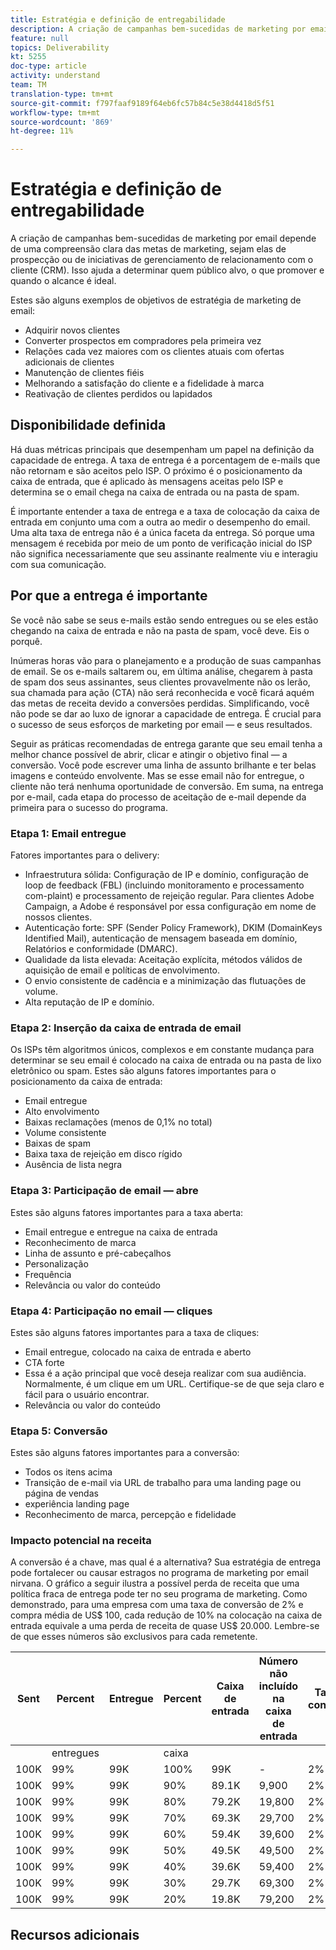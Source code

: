 ```yaml
---
title: Estratégia e definição de entregabilidade
description: A criação de campanhas bem-sucedidas de marketing por email depende de uma compreensão clara das metas de marketing, sejam elas de prospecção ou de iniciativas de gerenciamento de relacionamento com o cliente (CRM). Isso ajuda a determinar quem público alvo, o que promover e quando o alcance é ideal.
feature: null
topics: Deliverability
kt: 5255
doc-type: article
activity: understand
team: TM
translation-type: tm+mt
source-git-commit: f797faaf9189f64eb6fc57b84c5e38d4418d5f51
workflow-type: tm+mt
source-wordcount: '869'
ht-degree: 11%

---
```



# Estratégia e definição de entregabilidade

A criação de campanhas bem-sucedidas de marketing por email depende de uma compreensão clara das metas de marketing, sejam elas de prospecção ou de iniciativas de gerenciamento de relacionamento com o cliente (CRM). Isso ajuda a determinar quem público alvo, o que promover e quando o alcance é ideal.

Estes são alguns exemplos de objetivos de estratégia de marketing de email:

* Adquirir novos clientes
* Converter prospectos em compradores pela primeira vez
* Relações cada vez maiores com os clientes atuais com ofertas adicionais de clientes
* Manutenção de clientes fiéis
* Melhorando a satisfação do cliente e a fidelidade à marca
* Reativação de clientes perdidos ou lapidados

## Disponibilidade definida

Há duas métricas principais que desempenham um papel na definição da capacidade de entrega. A taxa de entrega é a porcentagem de e-mails que não retornam e são aceitos pelo ISP. O próximo é o posicionamento da caixa de entrada, que é aplicado às mensagens aceitas pelo ISP e determina se o email chega na caixa de entrada ou na pasta de spam.

É importante entender a taxa de entrega e a taxa de colocação da caixa de entrada em conjunto uma com a outra ao medir o desempenho do email. Uma alta taxa de entrega não é a única faceta da entrega. Só porque uma mensagem é recebida por meio de um ponto de verificação inicial do ISP não significa necessariamente que seu assinante realmente viu e interagiu com sua comunicação.

## Por que a entrega é importante

Se você não sabe se seus e-mails estão sendo entregues ou se eles estão chegando na caixa de entrada e não na pasta de spam, você deve. Eis o porquê.

Inúmeras horas vão para o planejamento e a produção de suas campanhas de email. Se os e-mails saltarem ou, em última análise, chegarem à pasta de spam dos seus assinantes, seus clientes provavelmente não os lerão, sua chamada para ação (CTA) não será reconhecida e você ficará aquém das metas de receita devido a conversões perdidas. Simplificando, você não pode se dar ao luxo de ignorar a capacidade de entrega. É crucial para o sucesso de seus esforços de marketing por email — e seus resultados.

Seguir as práticas recomendadas de entrega garante que seu email tenha a melhor chance possível de abrir, clicar e atingir o objetivo final — a conversão. Você pode escrever uma linha de assunto brilhante e ter belas imagens e conteúdo envolvente. Mas se esse email não for entregue, o cliente não terá nenhuma oportunidade de conversão. Em suma, na entrega por e-mail, cada etapa do processo de aceitação de e-mail depende da primeira para o sucesso do programa.

### Etapa 1: Email entregue

Fatores importantes para o delivery:

* Infraestrutura sólida: Configuração de IP e domínio, configuração de loop de feedback (FBL) (incluindo monitoramento e processamento com-plaint) e processamento de rejeição regular. Para clientes Adobe Campaign, a Adobe é responsável por essa configuração em nome de nossos clientes.
* Autenticação forte: SPF (Sender Policy Framework), DKIM (DomainKeys Identified Mail), autenticação de mensagem baseada em domínio, Relatórios e conformidade (DMARC).
* Qualidade da lista elevada: Aceitação explícita, métodos válidos de aquisição de email e políticas de envolvimento.
* O envio consistente de cadência e a minimização das flutuações de volume.
* Alta reputação de IP e domínio.

### Etapa 2: Inserção da caixa de entrada de email

Os ISPs têm algoritmos únicos, complexos e em constante mudança para determinar se seu email é colocado na caixa de entrada ou na pasta de lixo eletrônico ou spam.
Estes são alguns fatores importantes para o posicionamento da caixa de entrada:

* Email entregue
* Alto envolvimento
* Baixas reclamações (menos de 0,1% no total)
* Volume consistente
* Baixas de spam
* Baixa taxa de rejeição em disco rígido
* Ausência de lista negra

### Etapa 3: Participação de email — abre

Estes são alguns fatores importantes para a taxa aberta:

* Email entregue e entregue na caixa de entrada
* Reconhecimento de marca
* Linha de assunto e pré-cabeçalhos
* Personalização
* Frequência
* Relevância ou valor do conteúdo

### Etapa 4: Participação no email — cliques

Estes são alguns fatores importantes para a taxa de cliques:

* Email entregue, colocado na caixa de entrada e aberto
* CTA forte
* Essa é a ação principal que você deseja realizar com sua audiência. Normalmente, é um clique em um URL. Certifique-se de que seja claro e fácil para o usuário encontrar.
* Relevância ou valor do conteúdo

### Etapa 5: Conversão

Estes são alguns fatores importantes para a conversão:

* Todos os itens acima
* Transição de e-mail via URL de trabalho para uma landing page ou página de vendas
* experiência landing page
* Reconhecimento de marca, percepção e fidelidade

### Impacto potencial na receita

A conversão é a chave, mas qual é a alternativa? Sua estratégia de entrega pode fortalecer ou causar estragos no programa de marketing por email nirvana. O gráfico a seguir ilustra a possível perda de receita que uma política fraca de entrega pode ter no seu programa de marketing. Como demonstrado, para uma empresa com uma taxa de conversão de 2% e compra média de US$ 100, cada redução de 10% na colocação na caixa de entrada equivale a uma perda de receita de quase US$ 20.000. Lembre-se de que esses números são exclusivos para cada remetente.

| Sent | Percent | Entregue | Percent | Caixa de entrada | Número não incluído na caixa de entrada | Taxa de conversão | Número de perdidos | Average | Perdido |
|------|-----------|-----------|----------|-------|---------------------|-----------------|-----------------|----------|-----------|
|  | entregues |  | caixa |  |  |  | Conversões | compra | receita |
| 100K | 99% | 99K | 100% | 99K | - | 2% | 0 | $100 | $ - |
| 100K | 99% | 99K | 90% | 89.1K | 9,900 | 2% | 198 | $100 | $19,800 |
| 100K | 99% | 99K | 80% | 79.2K | 19,800 | 2% | 396 | $100 | $39,600 |
| 100K | 99% | 99K | 70% | 69.3K | 29,700 | 2% | 594 | $100 | $59,400 |
| 100K | 99% | 99K | 60% | 59.4K | 39,600 | 2% | 792 | $100 | $79,200 |
| 100K | 99% | 99K | 50% | 49.5K | 49,500 | 2% | 990 | $100 | $99,000 |
| 100K | 99% | 99K | 40% | 39.6K | 59,400 | 2% | 1188 | $100 | $118,800 |
| 100K | 99% | 99K | 30% | 29.7K | 69,300 | 2% | 1386 | $100 | $138,600 |
| 100K | 99% | 99K | 20% | 19.8K | 79,200 | 2% | 1584 | $100 | $158,400 |

## Recursos adicionais
